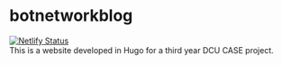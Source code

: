 # botnetworkblog  
[![Netlify Status](https://api.netlify.com/api/v1/badges/30a09e96-a86b-4bd3-8d60-fcc2a2224dda/deploy-status)](https://app.netlify.com/sites/botnetworkblog/deploys)  
This is a website developed in Hugo for a third year DCU CASE project.
